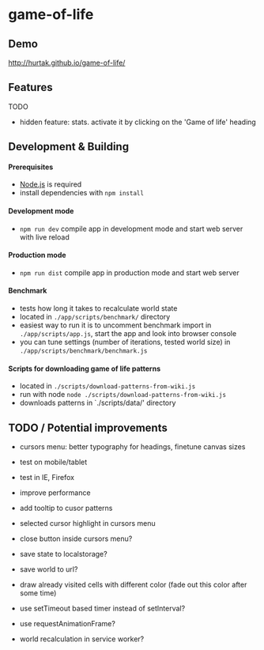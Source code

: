 # game-of-life

## Demo

http://hurtak.github.io/game-of-life/

## Features

TODO

- hidden feature: stats. activate it by clicking on the 'Game of life' heading

## Development & Building

#### Prerequisites

- [Node.js](http://nodejs.org) is required
- install dependencies with `npm install`

#### Development mode

- `npm run dev` compile app in development mode and start web server with live reload

#### Production mode

- `npm run dist` compile app in production mode and start web server

#### Benchmark

- tests how long it takes to recalculate world state
- located in `./app/scripts/benchmark/` directory
- easiest way to run it is to uncomment benchmark import in `./app/scripts/app.js`, start the app and look into browser console
- you can tune settings (number of iterations, tested world size) in `./app/scripts/benchmark/benchmark.js`

#### Scripts for downloading game of life patterns

- located in `./scripts/download-patterns-from-wiki.js`
- run with node `node ./scripts/download-patterns-from-wiki.js`
- downloads patterns in `./scripts/data/' directory

## TODO / Potential improvements

- cursors menu: better typography for headings, finetune canvas sizes
- test on mobile/tablet
- test in IE, Firefox

- improve performance
- add tooltip to cusor patterns
- selected cursor highlight in cursors menu
- close button inside cursors menu?
- save state to localstorage?
- save world to url?
- draw already visited cells with different color (fade out this color after some time)
- use setTimeout based timer instead of setInterval?
- use requestAnimationFrame?
- world recalculation in service worker?
